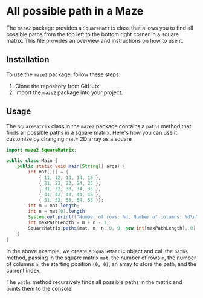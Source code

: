 # All possible path in a Maze 

The `maze2` package provides a `SquareMatrix` class that allows you to find all possible paths from the top left to the bottom right corner in a square matrix. This file provides an overview and instructions on how to use it.

## Installation

To use the `maze2` package, follow these steps:
1. Clone the repository from GitHub:
2. Import the `maze2` package into your project.

## Usage

The `SquareMatrix` class in the `maze2` package contains a `paths` method that finds all possible paths in a square matrix. Here's how you can use it:
customize by changing mat= 2D array as a square 
```java
import maze2.SquareMatrix;

public class Main {
    public static void main(String[] args) {
        int mat[][] = { 
            { 11, 12, 13, 14, 15 },  
            { 21, 22, 23, 24, 25 },
            { 31, 32, 33, 34, 35 },
            { 41, 42, 43, 44, 45 },
            { 51, 52, 53, 54, 55 }};
        int m = mat.length;
        int n = mat[0].length;
        System.out.printf("Number of rows: %d, Number of columns: %d\n", m, n);
        int maxPathLength = m + n - 1;
        SquareMatrix.paths(mat, m, n, 0, 0, new int[maxPathLength], 0);
    }
}
```

In the above example, we create a `SquareMatrix` object and call the `paths` method, passing in the square matrix `mat`, the number of rows `m`, the number of columns `n`, the starting position `(0, 0)`, an array to store the path, and the current index.

The `paths` method recursively finds all possible paths in the matrix and prints them to the console.
